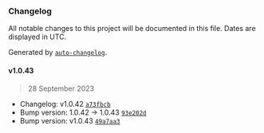 ### Changelog

All notable changes to this project will be documented in this file. Dates are displayed in UTC.

Generated by [`auto-changelog`](https://github.com/CookPete/auto-changelog).

#### v1.0.43

> 28 September 2023

- Changelog: v1.0.42 [`a73fbcb`](https://github.com/dataloop-ai-apps/reference-viewer/commit/a73fbcbfb50749515a4710ecba161febddde0155)
- Bump version: 1.0.42 → 1.0.43 [`93e202d`](https://github.com/dataloop-ai-apps/reference-viewer/commit/93e202d2878bd1932cb298cd51d826815faefb24)
- Bump version: v1.0.43 [`49a7aa3`](https://github.com/dataloop-ai-apps/reference-viewer/commit/49a7aa37915a3cf15d1c1b6f4288f78e9aeca5c6)
